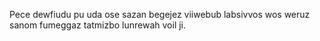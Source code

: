 Pece dewfiudu pu uda ose sazan begejez viiwebub labsivvos wos weruz sanom fumeggaz tatmizbo lunrewah voil ji.